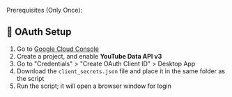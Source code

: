 Prerequisites (Only Once):
## 🔑 OAuth Setup

1. Go to [Google Cloud Console](https://console.cloud.google.com/)
2. Create a project, and enable **YouTube Data API v3**
3. Go to "Credentials" > "Create OAuth Client ID" > Desktop App
4. Download the `client_secrets.json` file and place it in the same folder as the script
5. Run the script; it will open a browser window for login
